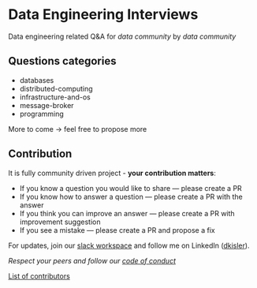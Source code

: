 # Data Engineering Interviews

Data engineering related Q&A for *data community* by *data community*

## Questions categories

- databases
- distributed-computing
- infrastructure-and-os 
- message-broker
- programming

More to come -> feel free to propose more

## Contribution

It is fully community driven project - **your contribution matters**:

- If you know a question you would like to share — please create a PR
- If you know how to answer a question — please create a PR with the answer
- If you think you can improve an answer — please create a PR with improvement suggestion
- If you see a mistake — please create a PR and propose a fix

For updates, join our [slack workspace](https://join.slack.com/t/dataengineeri-dg22406/shared_invite/zt-eeydzktu-uJ2mc4a45OrtzDMqekiqDQ) and follow me on LinkedIn ([dkisler](https://www.linkedin.com/in/dkisler/)).

*Respect your peers and follow our [code of conduct](./CODE-OF-CONDUCT.md)*

[List of contributors](https://github.com/kislerdm/data-engineering-interviews/contributors)